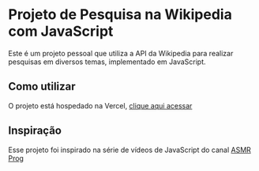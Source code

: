 # Projeto de Pesquisa na Wikipedia com JavaScript

Este é um projeto pessoal que utiliza a API da Wikipedia para realizar pesquisas em diversos temas, implementado em JavaScript.

## Como utilizar

O projeto está hospedado na Vercel, [clique aqui acessar](https://wiki-search-zeta.vercel.app)


## Inspiração

Esse projeto foi inspirado na série de vídeos de JavaScript do canal [ASMR Prog](https://www.youtube.com/@AsmrProg) 
